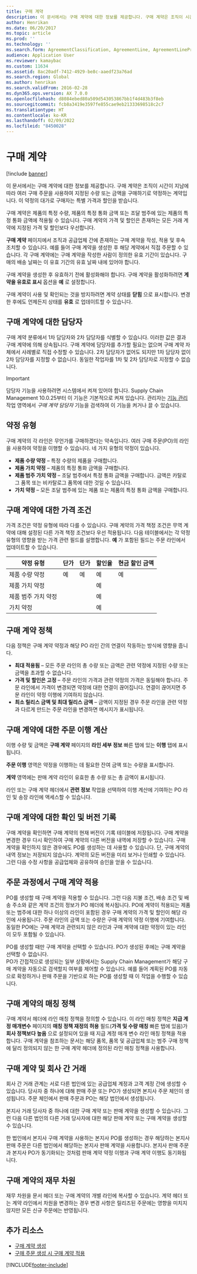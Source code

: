 ```yaml
---
title: 구매 계약
description: 이 문서에서는 구매 계약에 대한 정보를 제공합니다. 구매 계약은 조직이 시간이 지남에 따라 여러 구매 주문을 사용하여 지정된 수량 또는 금액을 구매하기로 약정하는 계약입니다. 이 약정의 대가로 구매자는 특별 가격과 할인을 받습니다.
author: Henrikan
ms.date: 06/20/2017
ms.topic: article
ms.prod: ''
ms.technology: ''
ms.search.form: AgreementClassification, AgreementLine, AgreementLinePrompt, PurchAgreement, PurchAgreementCreate, PurchAgreementGenerateReleaseOrder, PurchAgreementHistory, PurchAgreementInvoiceJournal, PurchLine, AgreementLines
audience: Application User
ms.reviewer: kamaybac
ms.custom: 11634
ms.assetid: 8ac20adf-7412-4929-be8c-aaedf23a76ad
ms.search.region: Global
ms.author: henrikan
ms.search.validFrom: 2016-02-28
ms.dyn365.ops.version: AX 7.0.0
ms.openlocfilehash: d8084ebed80a509d543053867bb1f4d483b3f8eb
ms.sourcegitcommit: fcb8a3419e3597fe855cae9eb21333698518c2c7
ms.translationtype: HT
ms.contentlocale: ko-KR
ms.lasthandoff: 02/09/2022
ms.locfileid: "8450028"
---
```

# <a name="purchase-agreements"></a>구매 계약

[!include [banner](../includes/banner.md)]

이 문서에서는 구매 계약에 대한 정보를 제공합니다. 구매 계약은 조직이 시간이 지남에 따라 여러 구매 주문을 사용하여 지정된 수량 또는 금액을 구매하기로 약정하는 계약입니다. 이 약정의 대가로 구매자는 특별 가격과 할인을 받습니다. 

구매 계약은 제품의 특정 수량, 제품의 특정 통화 금액 또는 조달 범주에 있는 제품의 특정 통화 금액에 적용될 수 있습니다. 구매 계약의 가격 및 할인은 존재하는 모든 거래 계약에 지정된 가격 및 할인보다 우선합니다.  

**구매 계약** 페이지에서 조직과 공급업체 간에 존재하는 구매 계약을 작성, 적용 및 후속 조치할 수 있습니다. 예를 들어 구매 계약을 생성한 후 해당 계약에서 직접 주문할 수 있습니다. 각 구매 계약에는 구매 계약을 작성한 사람이 정의한 유효 기간이 있습니다. 구매의 배송 날짜는 이 유효 기간의 유효 날짜 내에 있어야 합니다.  

구매 계약을 생성한 후 유효하기 전에 활성화해야 합니다. 구매 계약을 활성화하려면 **계약을 유효로 표시** 옵션을 **예** 로 설정합니다. 

구매 계약이 사용 및 확인되는 것을 방지하려면 계약 상태를 **닫힘** 으로 표시합니다. 변경한 후에도 언제든지 상태를 **유효** 로 업데이트할 수 있습니다.

## <a name="responsible-workers-on-purchase-agreements"></a>구매 계약에 대한 담당자

구매 계약 분류에서 1차 담당자와 2차 담당자를 식별할 수 있습니다. 이러한 값은 결과 구매 계약에 의해 상속됩니다. 구매 계약에 담당자를 추가할 필요는 없으며 구매 계약 자체에서 사례별로 직접 수정할 수 있습니다. 2차 담당자가 없어도 되지만 1차 담당자 없이 2차 담당자를 지정할 수 없습니다. 동일한 작업자를 1차 및 2차 담당자로 지정할 수 없습니다.

> [!IMPORTANT]
> 담당자 기능을 사용하려면 시스템에서 켜져 있어야 합니다. Supply Chain Management 10.0.25부터 이 기능은 기본적으로 켜져 있습니다. 관리자는 [기능 관리](../../fin-ops-core/fin-ops/get-started/feature-management/feature-management-overview.md) 작업 영역에서 *구매 계약 담당자* 기능을 검색하여 이 기능을 켜거나 끌 수 있습니다.

## <a name="commitment-types"></a>약정 유형
구매 계약의 각 라인은 무언가를 구매하겠다는 약속입니다. 여러 구매 주문(PO)의 라인을 사용하여 약정을 이행할 수 있습니다. 네 가지 유형의 약정이 있습니다.

-   **제품 수량 약정** – 특정 수량의 제품을 구매합니다.
-   **제품 가치 약정** – 제품의 특정 통화 금액을 구매합니다.
-   **제품 범주 가치 약정** – 조달 범주에서 특정 통화 금액을 구매합니다. 금액은 카탈로그 품목 또는 비카탈로그 품목에 대한 것일 수 있습니다.
-   **가치 약정** – 모든 조달 범주에 있는 제품 또는 제품의 특정 통화 금액을 구매합니다.

## <a name="pricing-terms-for-purchase-agreements"></a>구매 계약에 대한 가격 조건
가격 조건은 약정 유형에 따라 다를 수 있습니다. 구매 계약의 가격 책정 조건은 무역 계약에 대해 설정된 다른 가격 책정 조건보다 우선 적용됩니다. 다음 테이블에서는 각 약정 유형의 영향을 받는 가격 관련 필드를 설명합니다. **예** 가 포함된 필드는 주문 라인에서 업데이트할 수 있습니다.

| 약정 유형                   | 단가 | 단가 | 할인율 | 현금 할인 금액 |
|-----------------------------------|------------|------------|------------------|----------------------|
| 제품 수량 약정       | 예        | 예        | 예              | 예                  |
| 제품 가치 약정          |            |            | 예              |                      |
| 제품 범주 가치 약정 |            |            | 예              |                      |
| 가치 약정                  |            |            | 예              |                      |

## <a name="policies-for-purchase-agreements"></a>구매 계약 정책
다음 정책은 구매 계약 약정과 해당 PO 라인 간의 연결이 작동하는 방식에 영향을 줍니다.

-   **최대 적용됨** – 모든 주문 라인의 총 수량 또는 금액은 관련 약정에 지정된 수량 또는 금액을 초과할 수 없습니다.
-   **가격 및 할인은 고정** – 주문 라인의 가격과 관련 약정의 가격은 동일해야 합니다. 주문 라인에서 가격이 변경되면 약정에 대한 연결이 끊어집니다. 연결이 끊어지면 주문 라인이 약정 이행에 기여하지 않습니다.
-   **최소 릴리스 금액 및 최대 릴리스 금액** – 금액이 지정된 경우 주문 라인을 관련 약정과 다르게 만드는 주문 라인을 변경하면 메시지가 표시됩니다.

## <a name="fulfillment-calculations-for-purchase-agreements"></a>구매 계약에 대한 주문 이행 계산
이행 수량 및 금액은 **구매 계약** 페이지의 **라인 세부 정보** 빠른 탭에 있는 **이행** 탭에 표시됩니다.  

**주문 이행** 영역은 약정을 이행하는 데 필요한 잔여 금액 또는 수량을 표시합니다.  

**계약** 영역에는 판매 계약 라인이 유효한 총 수량 또는 총 금액이 표시됩니다.  

라인 또는 구매 계약 헤더에서 **관련 정보** 작업을 선택하여 이행 계산에 기여하는 PO 라인 및 송장 라인에 액세스할 수 있습니다.

## <a name="confirmations-and-version-history-for-purchase-agreements"></a>구매 계약에 대한 확인 및 버전 기록
구매 계약을 확인하면 구매 계약의 현재 버전이 기록 테이블에 저장됩니다. 구매 계약을 변경한 경우 다시 확인하여 구매 계약의 다른 버전을 내역에 저장할 수 있습니다. 구매 계약을 확인하지 않은 경우에도 PO를 생성하는 데 사용할 수 있습니다. 단, 구매 계약의 내역 정보는 저장되지 않습니다. 계약의 모든 버전을 미리 보거나 인쇄할 수 있습니다. 그런 다음 수정 사항을 공급업체와 공유하여 승인을 얻을 수 있습니다.

## <a name="applying-purchase-agreements-in-the-ordering-process"></a>주문 과정에서 구매 계약 적용
PO를 생성할 때 구매 계약을 적용할 수 있습니다. 그런 다음 지불 조건, 배송 조건 및 배송 주소와 같은 계약 조건의 정보가 PO 헤더에 복사됩니다. PO에 계약이 적용되는 제품 또는 범주에 대한 하나 이상의 라인이 포함된 경우 구매 계약의 가격 및 할인이 해당 라인에 사용됩니다. 주문 라인의 금액 또는 수량은 구매 계약의 약정 이행에 기여합니다. 동일한 PO에는 구매 계약과 관련되지 않은 라인과 구매 계약에 대한 약정이 있는 라인이 모두 포함될 수 있습니다.  

PO를 생성할 때만 구매 계약을 선택할 수 있습니다. PO가 생성된 후에는 구매 계약을 선택할 수 없습니다.  
PO가 간접적으로 생성되는 일부 상황에서는 Supply Chain Management가 해당 구매 계약을 자동으로 검색할지 여부를 제어할 수 있습니다. 예를 들어 계획된 PO를 자동으로 확정하거나 판매 주문을 기반으로 하는 PO를 생성할 때 이 작업을 수행할 수 있습니다.

## <a name="matching-policy-on-purchase-agreements"></a>구매 계약의 매칭 정책
구매 계약서 헤더에 라인 매칭 정책을 정의할 수 있습니다. 이 라인 매칭 정책은 **지급 계정 매개변수** 페이지의 **매칭 정책 재정의 허용** 필드(**가격 및 수량 매칭** 빠른 탭에 있음)가 **회사 정책보다 높음** 으로 설정되어 있을 때 지급 계정 매개 변수 라인 매칭 정책을 적용합니다. 구매 계약을 참조하는 문서는 해당 품목, 품목 및 공급업체 또는 범주 구매 정책에 달리 정의되지 않는 한 구매 계약 헤더에 정의된 라인 매칭 정책을 사용합니다.

## <a name="purchase-agreements-and-intercompany-trade"></a>구매 계약 및 회사 간 거래
회사 간 거래 관계는 서로 다른 법인에 있는 공급업체 계정과 고객 계정 간에 생성할 수 있습니다. 당사자 중 하나에 대해 판매 주문 또는 PO가 생성되면 본지사 주문 체인이 생성됩니다. 주문 체인에서 판매 주문과 PO는 해당 법인에서 생성됩니다.  

본지사 거래 당사자 중 하나에 대한 구매 계약 또는 판매 계약을 생성할 수 있습니다. 그런 다음 다른 법인의 다른 거래 당사자에 대한 해당 판매 계약 또는 구매 계약을 생성할 수 있습니다.  

한 법인에서 본지사 구매 계약을 사용하는 본지사 PO를 생성하는 경우 해당하는 본지사 판매 주문은 다른 법인에서 해당하는 본지사 판매 계약을 사용합니다. 본지사 판매 주문과 본지사 PO가 동기화되는 것처럼 판매 계약 약정 이행과 구매 계약 이행도 동기화됩니다.

## <a name="financial-dimensions-on-purchase-agreements"></a>구매 계약의 재무 차원
재무 차원을 문서 헤더 또는 구매 계약의 개별 라인에 복사할 수 있습니다. 계약 헤더 또는 계약 라인에서 차원을 변경하는 경우 변경 사항은 릴리즈된 주문에는 영향을 미치지 않지만 모든 신규 주문에는 반영됩니다.

## <a name="additional-resources"></a>추가 리소스

- [구매 계약 생성](tasks/create-purchase-agreement.md)
- [구매 주문 생성 시 구매 계약 적용](tasks/create-purchase-release-order-purchase-agreement.md)





[!INCLUDE[footer-include](../../includes/footer-banner.md)]